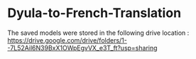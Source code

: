 # Dyula-to-French-Translation
The saved models were stored in the following drive location : https://drive.google.com/drive/folders/1--7L52Ail6N39BxX1OWpEgvVX_e3T_ft?usp=sharing